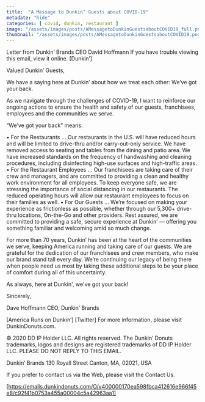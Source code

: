 ```yaml
---
title:  "A Message to Dunkin’ Guests about COVID-19"
metadate: "hide"
categories: [ covid, dunkin, restaurant ]
image: "/assets/images/posts/AMessagetoDunkinGuestsaboutCOVID19_full.png"
thumbnail: "/assets/images/posts/AMessagetoDunkinGuestsaboutCOVID19.png"
---
```



Letter from Dunkin’ Brands CEO David Hoffmann
If you have trouble viewing this email, view it online.
[Dunkin’]

Valued Dunkin’ Guests,

We have a saying here at Dunkin’ about how we treat each other: We’ve got your back.

As we navigate through the challenges of COVID-19, I want to reinforce our ongoing actions to ensure the health and safety of our guests, franchisees, employees and the communities we serve.

“We’ve got your back” means:

•       For the Restaurants … Our restaurants in the U.S. will have reduced hours and will be limited to drive-thru and/or carry-out-only service. We have removed access to seating and tables from the dining and patio area. We have increased standards on the frequency of handwashing and cleaning procedures, including disinfecting high-use surfaces and high-traffic areas.
•       For the Restaurant Employees … Our franchisees are taking care of their crew and managers, and are committed to providing a clean and healthy work environment for all employees. To keep everyone safe, we are stressing the importance of social distancing in our restaurants. The reduced operating hours will allow our restaurant employees to focus on their families as well.
•       For Our Guests … We’re focused on making your experience as frictionless as possible, whether through our 5,300+ drive-thru locations, On-the-Go and other providers. Rest assured, we are committed to providing a safe, secure experience at Dunkin’ — offering you something familiar and welcoming amid so much change.

For more than 70 years, Dunkin’ has been at the heart of the communities we serve, keeping America running and taking care of our guests. We are grateful for the dedication of our franchisees and crew members, who make our brand stand tall every day. We’re continuing our legacy of being there when people need us most by taking these additional steps to be your place of comfort during all of this uncertainty.

As always, here at Dunkin', we've got your back!

Sincerely,

Dave Hoffmann
CEO, Dunkin’ Brands

[America Runs on Dunkin’]
[Twitter]
For more information, please visit DunkinDonuts.com.

© 2020 DD IP Holder LLC. All rights reserved. The Dunkin’ Donuts trademarks, logos and designs are registered trademarks of DD IP Holder LLC. PLEASE DO NOT REPLY TO THIS EMAIL.

Dunkin’ Brands 130 Royall Street Canton, MA, 02021, USA

If you prefer to contact us via the Web, please visit the Contact Us.


[https://emails.dunkindonuts.com/O/v400000170ea598fbca412616e966f45e8/c92f41b0753a455a00004c5a42963aa1]

